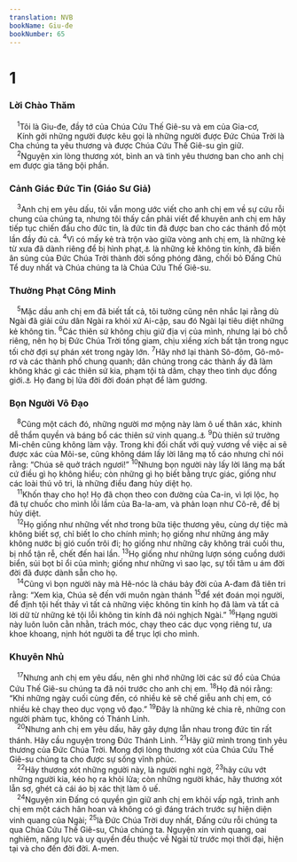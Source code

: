 ```yaml
---
translation: NVB
bookName: Giu-đe 
bookNumber: 65
---
```


<div class="title"><h1>1</h1><h3>Lời Chào Thăm </h3></div>
<span class="verse giu_1_1"> <sup>1</sup>Tôi là Giu-đe, đầy tớ của Chúa Cứu Thế Giê-su và em của Gia-cơ, <br/> Kính gởi những người được kêu gọi là những người được Đức Chúa Trời là Cha chúng ta yêu thương và được Chúa Cứu Thế Giê-su gìn giữ. <br/></span>
<span class="verse giu_1_2"> <sup>2</sup>Nguyện xin lòng thương xót, bình an và tình yêu thương ban cho anh chị em được gia tăng bội phần. <br/></span>
<div class="title"><h3>Cảnh Giác Đức Tin (Giáo Sư Giả) </h3></div>
<span class="verse giu_1_3"> <sup>3</sup>Anh chị em yêu dấu, tôi vẫn mong ước viết cho anh chị em về sự cứu rỗi chung của chúng ta, nhưng tôi thấy cần phải viết để khuyên anh chị em hãy tiếp tục chiến đấu cho đức tin, là đức tin đã được ban cho các thánh đồ một lần đầy đủ cả. </span>
<span class="verse giu_1_4"><sup>4</sup>Vì có mấy kẻ trà trộn vào giữa vòng anh chị em, là những kẻ từ xưa đã dành riêng để bị hình phạt,<a data-toggle="tooltip" data-placement="bottom" title="Ctd: là những kẻ mà sự đoán phạt đã được ghi trước từ xưa">⚓</a> là những kẻ không tin kính, đã biến ân sủng của Đức Chúa Trời thành đời sống phóng đãng, chối bỏ Đấng Chủ Tể duy nhất và Chúa chúng ta là Chúa Cứu Thế Giê-su. <br/></span>
<div class="title"><h3>Thưởng Phạt Công Minh </h3></div>
<span class="verse giu_1_5"> <sup>5</sup>Mặc dầu anh chị em đã biết tất cả, tôi tưởng cũng nên nhắc lại rằng dù Ngài đã giải cứu dân Ngài ra khỏi xứ Ai-cập, sau đó Ngài lại tiêu diệt những kẻ không tin. </span>
<span class="verse giu_1_6"><sup>6</sup>Các thiên sứ không chịu giữ địa vị của mình, nhưng lại bỏ chỗ riêng, nên họ bị Đức Chúa Trời tống giam, chịu xiềng xích bất tận trong ngục tối chờ đợi sự phán xét trong ngày lớn. </span>
<span class="verse giu_1_7"><sup>7</sup>Hãy nhớ lại thành Sô-đôm, Gô-mô-rơ và các thành phố chung quanh; dân chúng trong các thành ấy đã làm không khác gì các thiên sứ kia, phạm tội tà dâm, chạy theo tình dục đồng giới.<a data-toggle="tooltip" data-placement="bottom" title="Nt: chạy theo xác thịt lạ">⚓</a> Họ đang bị lửa đời đời đoán phạt để làm gương. <br/></span>
<div class="title"><h3>Bọn Người Vô Đạo </h3></div>
<span class="verse giu_1_8"> <sup>8</sup>Cũng một cách đó, những người mơ mộng này làm ô uế thân xác, khinh dễ thẩm quyền và báng bổ các thiên sứ vinh quang.<a data-toggle="tooltip" data-placement="bottom" title="Nt: các vị vinh quang">⚓</a></span>
<span class="verse giu_1_9"><sup>9</sup>Dù thiên sứ trưởng Mi-chên cũng không làm vậy. Trong khi đối chất với quỷ vương về việc ai sẽ được xác của Môi-se, cũng không dám lấy lời lăng mạ tố cáo nhưng chỉ nói rằng: “Chúa sẽ quở trách ngươi!” </span>
<span class="verse giu_1_10"><sup>10</sup>Nhưng bọn người này lấy lời lăng mạ bất cứ điều gì họ không hiểu; còn những gì họ biết bằng trực giác, giống như các loài thú vô tri, là những điều đang hủy diệt họ. <br/></span>
<span class="verse giu_1_11"> <sup>11</sup>Khốn thay cho họ! Họ đã chọn theo con đường của Ca-in, vì lợi lộc, họ đã tự chuốc cho mình lỗi lầm của Ba-la-am, và phản loạn như Cô-rê, để bị hủy diệt. <br/></span>
<span class="verse giu_1_12"> <sup>12</sup>Họ giống như những vết nhơ trong bữa tiệc thương yêu, cùng dự tiệc mà không biết sợ, chỉ biết lo cho chính mình; họ giống như những áng mây không nước bị gió cuốn trôi đi; họ giống như những cây không trái cuối thu, bị nhổ tận rễ, chết đến hai lần. </span>
<span class="verse giu_1_13"><sup>13</sup>Họ giống như những lượn sóng cuồng dưới biển, sủi bọt bỉ ổi của mình; giống như những vì sao lạc, sự tối tăm u ám đời đời đã được dành sẵn cho họ. <br/></span>
<span class="verse giu_1_14"> <sup>14</sup>Cũng vì bọn người này mà Hê-nóc là cháu bảy đời của A-đam đã tiên tri rằng: “Xem kìa, Chúa sẽ đến với muôn ngàn thánh </span>
<span class="verse giu_1_15"><sup>15</sup>để xét đoán mọi người, để định tội hết thảy vì tất cả những việc không tin kính họ đã làm và tất cả lời dữ từ những kẻ tội lỗi không tin kính đã nói nghịch Ngài.” </span>
<span class="verse giu_1_16"><sup>16</sup>Hạng người này luôn luôn cằn nhằn, trách móc, chạy theo các dục vọng riêng tư, ưa khoe khoang, nịnh hót người ta để trục lợi cho mình. <br/></span>
<div class="title"><h3>Khuyên Nhủ </h3></div>
<span class="verse giu_1_17"> <sup>17</sup>Nhưng anh chị em yêu dấu, nên ghi nhớ những lời các sứ đồ của Chúa Cứu Thế Giê-su chúng ta đã nói trước cho anh chị em. </span>
<span class="verse giu_1_18"><sup>18</sup>Họ đã nói rằng: “Khi những ngày cuối cùng đến, có nhiều kẻ sẽ chế giễu anh chị em, có nhiều kẻ chạy theo dục vọng vô đạo.” </span>
<span class="verse giu_1_19"><sup>19</sup>Đây là những kẻ chia rẽ, những con người phàm tục, không có Thánh Linh. <br/></span>
<span class="verse giu_1_20"> <sup>20</sup>Nhưng anh chị em yêu dấu, hãy gây dựng lẫn nhau trong đức tin rất thánh. Hãy cầu nguyện trong Đức Thánh Linh. </span>
<span class="verse giu_1_21"><sup>21</sup>Hãy giữ mình trong tình yêu thương của Đức Chúa Trời. Mong đợi lòng thương xót của Chúa Cứu Thế Giê-su chúng ta cho được sự sống vĩnh phúc. <br/></span>
<span class="verse giu_1_22"> <sup>22</sup>Hãy thương xót những người này, là người nghi ngờ, </span>
<span class="verse giu_1_23"><sup>23</sup>hãy cứu vớt những người kia, kéo họ ra khỏi lửa; còn những người khác, hãy thương xót lẫn sợ, ghét cả cái áo bị xác thịt làm ô uế. <br/></span>
<span class="verse giu_1_24"> <sup>24</sup>Nguyện xin Đấng có quyền gìn giữ anh chị em khỏi vấp ngã, trình anh chị em một cách hân hoan và không có gì đáng trách trước sự hiện diện vinh quang của Ngài; </span>
<span class="verse giu_1_25"><sup>25</sup>là Đức Chúa Trời duy nhất, Đấng cứu rỗi chúng ta qua Chúa Cứu Thế Giê-su, Chúa chúng ta. Nguyện xin vinh quang, oai nghiêm, năng lực và uy quyền đều thuộc về Ngài từ trước mọi thời đại, hiện tại và cho đến đời đời. A-men. <br/></span>
